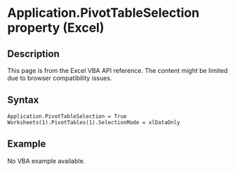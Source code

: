 # Application.PivotTableSelection property (Excel)

## Description
This page is from the Excel VBA API reference. The content might be limited due to browser compatibility issues.

## Syntax
```vba
Application.PivotTableSelection = True 
Worksheets(1).PivotTables(1).SelectionMode = xlDataOnly
```

## Example
No VBA example available.
